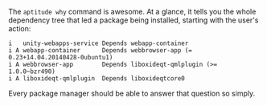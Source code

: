 The `aptitude why` command is awesome. At a glance, it tells you the whole dependency tree that led a package being installed, starting with the user's action:

    i   unity-webapps-service Depends webapp-container
    i A webapp-container      Depends webbrowser-app (= 0.23+14.04.20140428-0ubuntu1)
    i A webbrowser-app        Depends liboxideqt-qmlplugin (>= 1.0.0~bzr490)
    i A liboxideqt-qmlplugin  Depends liboxideqtcore0

Every package manager should be able to answer that question so simply.
